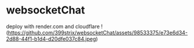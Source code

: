 # websocketChat
deploy with render.com and cloudflare
!(https://github.com/399strix/websocketChat/assets/98533375/e73e6d34-2d88-44f1-b1d4-d20dfe037c84.jpeg)
